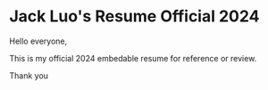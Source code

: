 # Jack Luo's Resume Official 2024
Hello everyone,  

This is my official 2024 embedable resume for reference or review.  

Thank you

